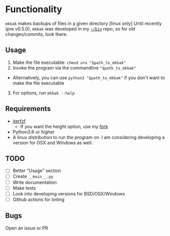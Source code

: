 # Functionality
`mkbak` makes backups of files in a given directory \[linux only]
Until recently (pre v0.5.0), `mkbak` was developed in my [`~/bin`](https://github.com/sudo-julia/bin) repo, so for old changes/commits, look there.


## Usage
1. Make the file executable:
  `chmod u+x "$path_to_mkbak"`
2. Invoke the program via the commandline
  `"$path_to_mkbak"`
  - Alternatively, you can use `python3 "$path_to_mkbak"` if you don't want to make the file executable
3. For options, run `mkbak --help`

## Requirements
  - [iterfzf](https://github.com/dahlia/iterfzf)
    - If you want the height option, use my [fork](https://github.com/sudo-julia/iterfzf)
  - Python3.6 or higher
  - A linux distribution to run the program on. I am considering developing a version for OSX and Windows as well.

## TODO
- [ ] Better "Usage" section
- [ ] Create `__main__.py`
- [ ] Write documentation
- [ ] Make tests
- [ ] Look into developing versions for BSD/OSX/Windows
- [ ] Github actions for linting

## Bugs
Open an issue or PR
